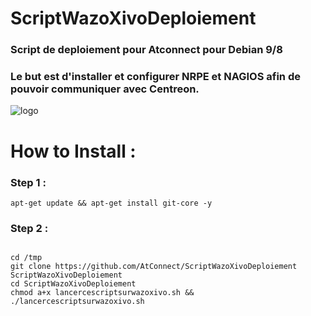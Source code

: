 # ScriptWazoXivoDeploiement
### Script de deploiement pour Atconnect pour Debian 9/8
### Le but est d'installer et configurer NRPE et NAGIOS afin de pouvoir communiquer avec Centreon.
![logo](http://www.atconnect.net/images/header/logo.png)
# How to Install :
### Step 1 :
```
apt-get update && apt-get install git-core -y
```
### Step 2 :
```

cd /tmp
git clone https://github.com/AtConnect/ScriptWazoXivoDeploiement ScriptWazoXivoDeploiement
cd ScriptWazoXivoDeploiement
chmod a+x lancercescriptsurwazoxivo.sh && ./lancercescriptsurwazoxivo.sh
```
